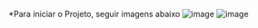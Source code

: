 *Para iniciar o Projeto, seguir imagens abaixo
![image](https://github.com/user-attachments/assets/ba64ec64-0508-4498-8cad-c63581f05e1f)
![image](https://github.com/user-attachments/assets/7f618ff5-3b7d-4f57-acaa-fd13a1a78220)

